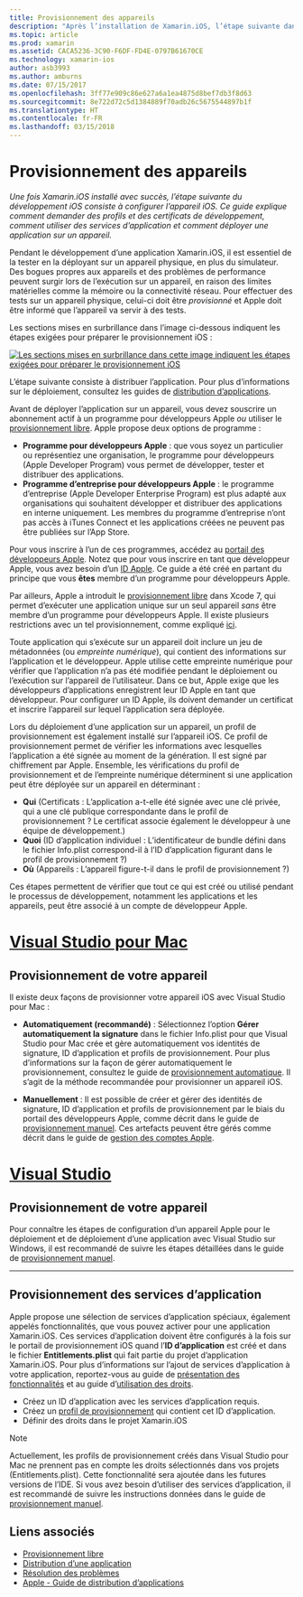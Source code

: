 ```yaml
---
title: Provisionnement des appareils
description: "Après l’installation de Xamarin.iOS, l’étape suivante dans le développement iOS consiste à provisionner votre appareil iOS. Ce guide explique comment demander des profils et certificats de développement, utiliser des services d’application et déployer une application sur un appareil."
ms.topic: article
ms.prod: xamarin
ms.assetid: CACA5236-3C90-F6DF-FD4E-0797B61670CE
ms.technology: xamarin-ios
author: asb3993
ms.author: amburns
ms.date: 07/15/2017
ms.openlocfilehash: 3ff77e909c86e627a6a1ea4875d8bef7db3f8d63
ms.sourcegitcommit: 8e722d72c5d1384889f70adb26c5675544897b1f
ms.translationtype: HT
ms.contentlocale: fr-FR
ms.lasthandoff: 03/15/2018
---
```

# <a name="device-provisioning"></a>Provisionnement des appareils

_Une fois Xamarin.iOS installé avec succès, l’étape suivante du développement iOS consiste à configurer l’appareil iOS. Ce guide explique comment demander des profils et des certificats de développement, comment utiliser des services d’application et comment déployer une application sur un appareil._

Pendant le développement d’une application Xamarin.iOS, il est essentiel de la tester en la déployant sur un appareil physique, en plus du simulateur. Des bogues propres aux appareils et des problèmes de performance peuvent surgir lors de l’exécution sur un appareil, en raison des limites matérielles comme la mémoire ou la connectivité réseau. Pour effectuer des tests sur un appareil physique, celui-ci doit être *provisionné* et Apple doit être informé que l’appareil va servir à des tests.

Les sections mises en surbrillance dans l’image ci-dessous indiquent les étapes exigées pour préparer le provisionnement iOS :

[![](images/provisioningdiagram.png "Les sections mises en surbrillance dans cette image indiquent les étapes exigées pour préparer le provisionnement iOS")](images/provisioningdiagram.png#lightbox)

L’étape suivante consiste à distribuer l’application. Pour plus d’informations sur le déploiement, consultez les guides de [distribution d’applications](~/ios/deploy-test/app-distribution/index.md).

Avant de déployer l’application sur un appareil, vous devez souscrire un abonnement actif à un programme pour développeurs Apple *ou* utiliser le [provisionnement libre](~/ios/get-started/installation/device-provisioning/free-provisioning.md). Apple propose deux options de programme :

- **Programme pour développeurs Apple** : que vous soyez un particulier ou représentiez une organisation, le programme pour développeurs (Apple Developer Program) vous permet de développer, tester et distribuer des applications.
- **Programme d’entreprise pour développeurs Apple** : le programme d’entreprise (Apple Developer Enterprise Program) est plus adapté aux organisations qui souhaitent développer et distribuer des applications en interne uniquement. Les membres du programme d’entreprise n’ont pas accès à iTunes Connect et les applications créées ne peuvent pas être publiées sur l’App Store.


Pour vous inscrire à l’un de ces programmes, accédez au [portail des développeurs Apple](https://developer.apple.com/programs/enroll/). Notez que pour vous inscrire en tant que développeur Apple, vous avez besoin d’un [ID Apple](https://appleid.apple.com/). Ce guide a été créé en partant du principe que vous **êtes** membre d’un programme pour développeurs Apple.

Par ailleurs, Apple a introduit le [provisionnement libre](~/ios/get-started/installation/device-provisioning/free-provisioning.md) dans Xcode 7, qui permet d’exécuter une application unique sur un seul appareil *sans* être membre d’un programme pour développeurs Apple. Il existe plusieurs restrictions avec un tel provisionnement, comme expliqué [ici](~/ios/get-started/installation/device-provisioning/free-provisioning.md#limitations).

Toute application qui s’exécute sur un appareil doit inclure un jeu de métadonnées (ou *empreinte numérique*), qui contient des informations sur l’application et le développeur. Apple utilise cette empreinte numérique pour vérifier que l’application n’a pas été modifiée pendant le déploiement ou l’exécution sur l’appareil de l’utilisateur. Dans ce but, Apple exige que les développeurs d’applications enregistrent leur ID Apple en tant que développeur. Pour configurer un ID Apple, ils doivent demander un certificat et inscrire l’appareil sur lequel l’application sera déployée.

Lors du déploiement d’une application sur un appareil, un profil de provisionnement est également installé sur l’appareil iOS. Ce profil de provisionnement permet de vérifier les informations avec lesquelles l’application a été signée au moment de la génération. Il est signé par chiffrement par Apple. Ensemble, les vérifications du profil de provisionnement et de l’empreinte numérique déterminent si une application peut être déployée sur un appareil en déterminant :

- **Qui** (Certificats : L’application a-t-elle été signée avec une clé privée, qui a une clé publique correspondante dans le profil de provisionnement ? Le certificat associe également le développeur à une équipe de développement.)
- **Quoi** (ID d’application individuel : L’identificateur de bundle défini dans le fichier Info.plist correspond-il à l’ID d’application figurant dans le profil de provisionnement ?)
- **Où** (Appareils : L’appareil figure-t-il dans le profil de provisionnement ?)

Ces étapes permettent de vérifier que tout ce qui est créé ou utilisé pendant le processus de développement, notamment les applications et les appareils, peut être associé à un compte de développeur Apple.

<a name="Provisioning_Profile" />

# <a name="visual-studio-for-mactabvsmac"></a>[Visual Studio pour Mac](#tab/vsmac)

## <a name="provisioning-your-device"></a>Provisionnement de votre appareil

Il existe deux façons de provisionner votre appareil iOS avec Visual Studio pour Mac :

* **Automatiquement (recommandé)** : Sélectionnez l’option **Gérer automatiquement la signature** dans le fichier Info.plist pour que Visual Studio pour Mac crée et gère automatiquement vos identités de signature, ID d’application et profils de provisionnement.  Pour plus d’informations sur la façon de gérer automatiquement le provisionnement, consultez le guide de [provisionnement automatique](automatic-provisioning.md). Il s’agit de la méthode recommandée pour provisionner un appareil iOS.

* **Manuellement** : Il est possible de créer et gérer des identités de signature, ID d’application et profils de provisionnement par le biais du portail des développeurs Apple, comme décrit dans le guide de [provisionnement manuel](manual-provisioning.md). Ces artefacts peuvent être gérés comme décrit dans le guide de [gestion des comptes Apple](~/cross-platform/macios/apple-account-management.md).

# <a name="visual-studiotabvswin"></a>[Visual Studio](#tab/vswin)

## <a name="provisioning-your-device"></a>Provisionnement de votre appareil

Pour connaître les étapes de configuration d’un appareil Apple pour le déploiement et de déploiement d’une application avec Visual Studio sur Windows, il est recommandé de suivre les étapes détaillées dans le guide de [provisionnement manuel](manual-provisioning.md).

-----

<a name="appservices" />

## <a name="provisioning-for-application-services"></a>Provisionnement des services d’application

Apple propose une sélection de services d’application spéciaux, également appelés fonctionnalités, que vous pouvez activer pour une application Xamarin.iOS. Ces services d’application doivent être configurés à la fois sur le portail de provisionnement iOS quand l’**ID d’application** est créé et dans le fichier **Entitlements.plist** qui fait partie du projet d’application Xamarin.iOS. Pour plus d’informations sur l’ajout de services d’application à votre application, reportez-vous au guide de [présentation des fonctionnalités](~/ios/deploy-test/provisioning/capabilities/index.md) et au guide d’[utilisation des droits](~/ios/deploy-test/provisioning/entitlements.md).

* Créez un ID d’application avec les services d’application requis.
* Créez un [profil de provisionnement](#Provisioning_Profile) qui contient cet ID d’application.
* Définir des droits dans le projet Xamarin.iOS

> [!NOTE]
> Actuellement, les profils de provisionnement créés dans Visual Studio pour Mac ne prennent pas en compte les droits sélectionnés dans vos projets (Entitlements.plist). Cette fonctionnalité sera ajoutée dans les futures versions de l’IDE. Si vous avez besoin d’utiliser des services d’application, il est recommandé de suivre les instructions données dans le guide de [provisionnement manuel](manual-provisioning.md).

## <a name="related-links"></a>Liens associés

- [Provisionnement libre](~/ios/get-started/installation/device-provisioning/free-provisioning.md)
- [Distribution d’une application](~/ios/deploy-test/app-distribution/index.md)
- [Résolution des problèmes](~/ios/deploy-test/troubleshooting.md)
- [Apple - Guide de distribution d’applications](https://developer.apple.com/library/ios/documentation/IDEs/Conceptual/AppDistributionGuide/Introduction/Introduction.html)
